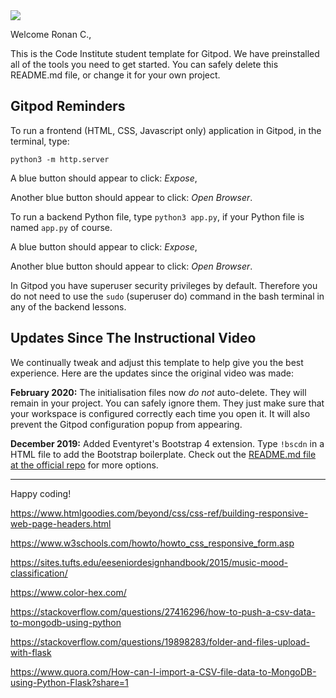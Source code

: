 <img src="https://codeinstitute.s3.amazonaws.com/fullstack/ci_logo_small.png" style="margin: 0;">

Welcome Ronan C.,

This is the Code Institute student template for Gitpod. We have preinstalled all of the tools you need to get started. You can safely delete this README.md file, or change it for your own project.

## Gitpod Reminders

To run a frontend (HTML, CSS, Javascript only) application in Gitpod, in the terminal, type:

`python3 -m http.server`

A blue button should appear to click: *Expose*,

Another blue button should appear to click: *Open Browser*.

To run a backend Python file, type `python3 app.py`, if your Python file is named `app.py` of course.

A blue button should appear to click: *Expose*,

Another blue button should appear to click: *Open Browser*.

In Gitpod you have superuser security privileges by default. Therefore you do not need to use the `sudo` (superuser do) command in the bash terminal in any of the backend lessons.

## Updates Since The Instructional Video

We continually tweak and adjust this template to help give you the best experience. Here are the updates since the original video was made:

**February 2020:** The initialisation files now _do not_ auto-delete. They will remain in your project. You can safely ignore them. They just make sure that your workspace is configured correctly each time you open it. It will also prevent the Gitpod configuration popup from appearing.

**December 2019:** Added Eventyret's Bootstrap 4 extension. Type `!bscdn` in a HTML file to add the Bootstrap boilerplate. Check out the <a href="https://github.com/Eventyret/vscode-bcdn" target="_blank">README.md file at the official repo</a> for more options.

--------

Happy coding!


https://www.htmlgoodies.com/beyond/css/css-ref/building-responsive-web-page-headers.html

https://www.w3schools.com/howto/howto_css_responsive_form.asp

https://sites.tufts.edu/eeseniordesignhandbook/2015/music-mood-classification/

https://www.color-hex.com/

https://stackoverflow.com/questions/27416296/how-to-push-a-csv-data-to-mongodb-using-python

https://stackoverflow.com/questions/19898283/folder-and-files-upload-with-flask

https://www.quora.com/How-can-I-import-a-CSV-file-data-to-MongoDB-using-Python-Flask?share=1